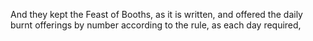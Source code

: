 And they kept the Feast of Booths, as it is written, and offered the daily burnt offerings by number according to the rule, as each day required,

